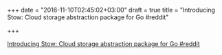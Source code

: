 +++
date = "2016-11-10T02:45:02+03:00"
draft = true
title = "Introducing Stow: Cloud storage abstraction package for Go  #reddit"

+++

<p><a href="https://t.co/752DSGmUyj">Introducing Stow: Cloud storage abstraction package for Go  #reddit</a></p>
